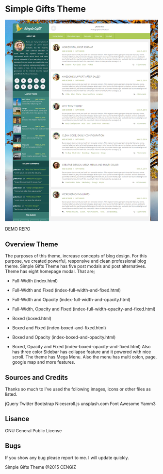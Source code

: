 # Simple Gifts Theme

![Simple Gifts Theme](Assets/Screen/Boxed-Big.png?raw=true "Theme Boxes")

[DEMO](https://simple-gifts-theme.herokuapp.com/)
[REPO](https://github.com/cengizdemir/Simple-Gifts-Theme)

## Overview Theme

The purposes of this theme, increase concepts of blog design. For this purpose, we created powerful, responsive and clean professional blog theme.
Simple Gifts Theme has five post modals and post alternatives. Theme has eight homepage modal. That are;

- Full-Width (index.html)
- Full-Width and Fixed (index-full-width-and-fixed.html)
- Full-Width and Opacity (index-full-width-and-opacity.html)
- Full-Width, Opacity and Fixed (index-full-width-opacity-and-fixed.html)

- Boxed (boxed.html)
- Boxed and Fixed (index-boxed-and-fixed.html)
- Boxed and Opacity (index-boxed-and-opacity.html)
- Boxed, Opacity and Fixed (index-boxed-opacity-and-fixed.html)
  Also has three color Sidebar has collapse feature and it powered with nice scroll. The theme has Mega Menu. Also the menu has multi colon, page, google map and more features.

## Sources and Credits

Thanks so much to
I've used the following images, icons or other files as listed.

jQuery
Twitter Bootstrap
Nicescroll.js
unsplash.com
Font Awesome
Yamm3

## Lisance

GNU General Public License

## Bugs

If you show any bug please report to me. I will update quickly.

Simple Gifts Theme @2015 CENGIZ
